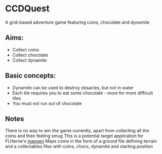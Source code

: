 CCDQuest
========

A grid-based adventure game featuring coins, chocolate and dynamite

Aims:
-----------
* Collect coins
* Collect chocolate
* Collect dynamite
    
Basic concepts:
-----------
* Dynamite can be used to destroy obsacles, but not in water
* Each tile requires you to eat some chocolate - more for more difficult tiles
* You must not run out of chocolate
    
Notes
-----------

There is no way to win the game currently, apart from collecting all the coins and then feeling smug
This is a potential target application for FLHerne's [mapgen](https://github.com/FLHerne/mapgen)
Maps come in the form of a ground file defining terrain and a collectables files with coins, chocs, dynamite and starting position

